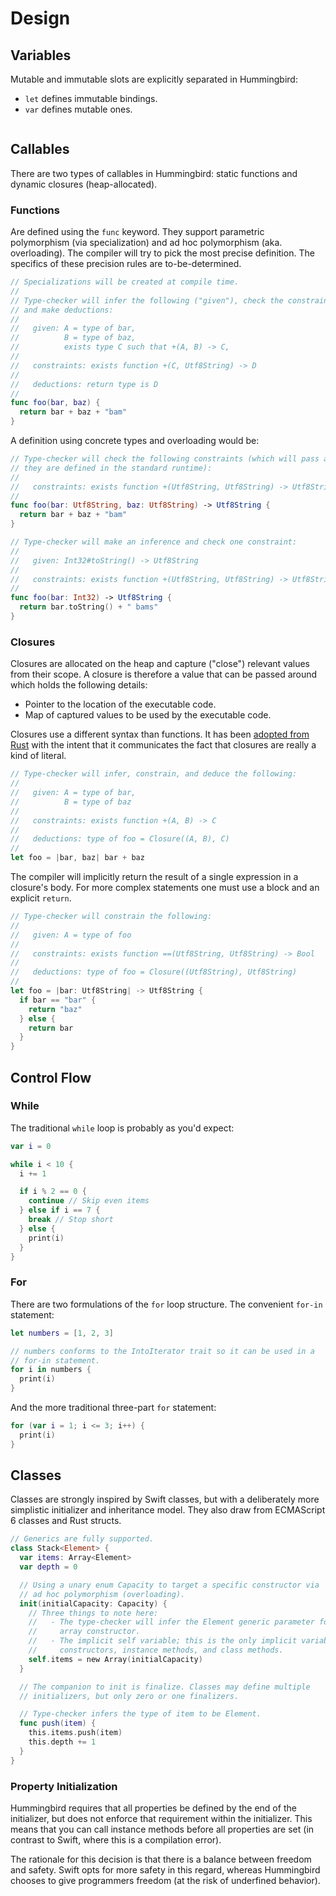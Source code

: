 # Design

## Variables

Mutable and immutable slots are explicitly separated in Hummingbird:

- `let` defines immutable bindings.
- `var` defines mutable ones.

```

```

## Callables

There are two types of callables in Hummingbird: static functions and dynamic closures (heap-allocated).

### Functions

Are defined using the `func` keyword. They support parametric polymorphism (via specialization) and ad hoc polymorphism (aka. overloading). The compiler will try to pick the most precise definition. The specifics of these precision rules are to-be-determined.

```swift
// Specializations will be created at compile time.
//
// Type-checker will infer the following ("given"), check the constraints,
// and make deductions:
//
//   given: A = type of bar,
//          B = type of baz,
//          exists type C such that +(A, B) -> C,
//
//   constraints: exists function +(C, Utf8String) -> D
//
//   deductions: return type is D
//
func foo(bar, baz) {
  return bar + baz + "bam"
}
```

A definition using concrete types and overloading would be:

```swift
// Type-checker will check the following constraints (which will pass as
// they are defined in the standard runtime):
//
//   constraints: exists function +(Utf8String, Utf8String) -> Utf8String
//
func foo(bar: Utf8String, baz: Utf8String) -> Utf8String {
  return bar + baz + "bam"
}

// Type-checker will make an inference and check one constraint:
//
//   given: Int32#toString() -> Utf8String
//
//   constraints: exists function +(Utf8String, Utf8String) -> Utf8String
//
func foo(bar: Int32) -> Utf8String {
  return bar.toString() + " bams"
}
```

### Closures

Closures are allocated on the heap and capture ("close") relevant values from their scope. A closure is therefore a value that can be passed around which holds the following details:

- Pointer to the location of the executable code.
- Map of captured values to be used by the executable code.

Closures use a different syntax than functions. It has been [adopted from Rust][] with the intent that it communicates the fact that closures are really a kind of literal.

[adopted from Rust]: https://doc.rust-lang.org/stable/book/closures.html#syntax

```rust
// Type-checker will infer, constrain, and deduce the following:
//
//   given: A = type of bar,
//          B = type of baz
//
//   constraints: exists function +(A, B) -> C
//
//   deductions: type of foo = Closure((A, B), C)
//
let foo = |bar, baz| bar + baz
```

The compiler will implicitly return the result of a single expression in a closure's body. For more complex statements one must use a block and an explicit `return`.

```rust
// Type-checker will constrain the following:
//
//   given: A = type of foo
//
//   constraints: exists function ==(Utf8String, Utf8String) -> Bool
//
//   deductions: type of foo = Closure((Utf8String), Utf8String)
//
let foo = |bar: Utf8String| -> Utf8String {
  if bar == "bar" {
    return "baz"
  } else {
    return bar
  }
}
```

## Control Flow

### While

The traditional `while` loop is probably as you'd expect:

```swift
var i = 0

while i < 10 {
  i += 1

  if i % 2 == 0 {
    continue // Skip even items
  } else if i == 7 {
    break // Stop short
  } else {
    print(i)
  }
}
```

### For

There are two formulations of the `for` loop structure. The convenient `for-in` statement:

```swift
let numbers = [1, 2, 3]

// numbers conforms to the IntoIterator trait so it can be used in a
// for-in statement.
for i in numbers {
  print(i)
}
```

And the more traditional three-part `for` statement:

```swift
for (var i = 1; i <= 3; i++) {
  print(i)
}
```

## Classes

Classes are strongly inspired by Swift classes, but with a deliberately more simplistic initializer and inheritance model. They also draw from ECMAScript 6 classes and Rust structs.

```swift
// Generics are fully supported.
class Stack<Element> {
  var items: Array<Element>
  var depth = 0

  // Using a unary enum Capacity to target a specific constructor via
  // ad hoc polymorphism (overloading).
  init(initialCapacity: Capacity) {
    // Three things to note here:
    //   - The type-checker will infer the Element generic parameter for the
    //     array constructor.
    //   - The implicit self variable; this is the only implicit variable in
    //     constructors, instance methods, and class methods.
    self.items = new Array(initialCapacity)
  }

  // The companion to init is finalize. Classes may define multiple
  // initializers, but only zero or one finalizers.

  // Type-checker infers the type of item to be Element.
  func push(item) {
    this.items.push(item)
    this.depth += 1
  }
}
```

### Property Initialization

Hummingbird requires that all properties be defined by the end of the initializer, but does not enforce that requirement within the initializer. This means that you can call instance methods before all properties are set (in contrast to Swift, where this is a compilation error).

The rationale for this decision is that there is a balance between freedom and safety. Swift opts for more safety in this regard, whereas Hummingbird chooses to give programmers freedom (at the risk of underfined behavior).
